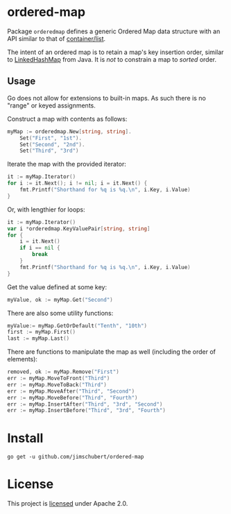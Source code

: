 # ordered-map

Package `orderedmap` defines a generic Ordered Map data structure with an API similar to that of [container/list](https://pkg.go.dev/container/list).

The intent of an ordered map is to retain a map's key insertion order, similar to [LinkedHashMap](https://docs.oracle.com/javase/8/docs/api/java/util/LinkedHashMap.html) from Java.
It is *not* to constrain a map to *sorted* order.

## Usage

Go does not allow for extensions to built-in maps. As such there is no "range" or keyed assignments.

Construct a map with contents as follows:


```go
myMap := orderedmap.New[string, string].
    Set("First", "1st").
    Set("Second", "2nd").
    Set("Third", "3rd")
```

Iterate the map with the provided iterator:

```go
it := myMap.Iterator()
for i := it.Next(); i != nil; i = it.Next() {
    fmt.Printf("Shorthand for %q is %q.\n", i.Key, i.Value)
}
```

Or, with lengthier for loops:

```go
it := myMap.Iterator()
var i *orderedmap.KeyValuePair[string, string]
for {
    i = it.Next()
    if i == nil {
        break
    }
    fmt.Printf("Shorthand for %q is %q.\n", i.Key, i.Value)
}
````

Get the value defined at some key:

```go
myValue, ok := myMap.Get("Second")
```

There are also some utility functions:

```go
myValue:= myMap.GetOrDefault("Tenth", "10th")
first := myMap.First()
last := myMap.Last()
```

There are functions to manipulate the map as well (including the order of elements):

```go
removed, ok := myMap.Remove("First")
err := myMap.MoveToFront("Third")
err := myMap.MoveToBack("Third")
err := myMap.MoveAfter("Third", "Second")
err := myMap.MoveBefore("Third", "Fourth")
err := myMap.InsertAfter("Third", "3rd", "Second")
err := myMap.InsertBefore("Third", "3rd", "Fourth")
```

# Install

```
go get -u github.com/jimschubert/ordered-map
```

# License

This project is [licensed](./LICENSE) under Apache 2.0.
